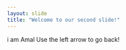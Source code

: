 ```yaml
---
layout: slide
title: "Welcome to our second slide!"
---
```

i am Amal
Use the left arrow to go back!
